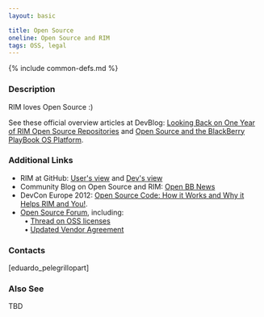 ```yaml
---
layout: basic

title: Open Source
oneline: Open Source and RIM
tags: OSS, legal
---
```

{% include common-defs.md %}

### Description
RIM loves Open Source :)

See these official overview articles at DevBlog:
[Looking Back on One Year of RIM Open Source Repositories](http://devblog.blackberry.com/2011/10/rim-open-source/)
and
[Open Source and the BlackBerry PlayBook OS Platform](http://devblog.blackberry.com/2011/10/open-source-playbook-os/).


### Additional Links
* RIM at GitHub: [User's view](http://blackberry.github.com) and [Dev's view](http://github.com/blackberry/)
* Community Blog on Open Source and RIM: [Open BB News](http://openbbnews.wordpress.com)
* DevCon Europe 2012: [Open Source Code: How it Works and Why it Helps RIM and You!](https://devcon.blackberryconferences.net/europe2012/scheduler/sessionDetails.do?SESSION_ID=DEV334).
* [Open Source Forum](http://supportforums.blackberry.com/t5/General-Open-Source-Topics/bd-p/gost), including:  
&nbsp;&nbsp;&bull; [Thread on OSS licenses](http://supportforums.blackberry.com/t5/General-Open-Source-Topics/Open-Source-Apps-allowed-on-the-AppWorld/td-p/1562365)  
&nbsp;&nbsp;&bull; [Updated Vendor Agreement](http://supportforums.blackberry.com/t5/General-Open-Source-Topics/Update-to-BlackBerry-App-World-Vendor-Agreement-is-now-available/td-p/1652065)  


### Contacts
[eduardo_pelegrillopart]

### Also See
TBD
